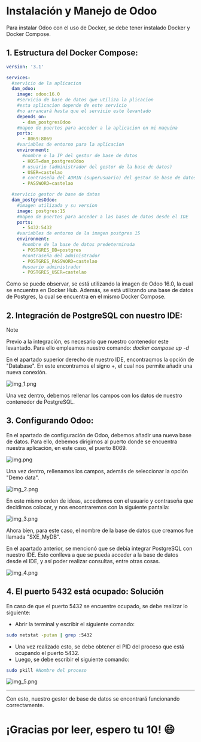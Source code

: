 # Instalación y Manejo de Odoo

Para instalar Odoo con el uso de Docker, se debe tener instalado Docker y Docker Compose.

## 1. Estructura del Docker Compose:

```yml
version: '3.1'

services:
  #servicio de la aplicacion
  dam_odoo:
    image: odoo:16.0
    #servicio de base de datos que utiliza la plicacion
    #esta aplicacion depende de este servicio
    #no arrancará hasta que el servicio este levantado
    depends_on:
      - dam_postgresOdoo
    #mapeo de puertos para acceder a la aplicacion en mi maquina
    ports:
      - 8069:8069
    #variables de entorno para la aplicacion
    environment:
      #nombre o la IP del gestor de base de datos
      - HOST=dam_postgresOdoo
      # usuario (administrador del gestor de la base de datos)
      - USER=castelao
      # contraseña del ADMIN (superusuario) del gestor de base de datos
      - PASSWORD=castelao

  #servicio gestor de base de datos
  dam_postgresOdoo:
    #imagen utilizada y su version
    image: postgres:15
    #mapeo de puertos para acceder a las bases de datos desde el IDE
    ports:
      - 5432:5432
    #variables de entorno de la imagen postgres 15
    environment:
      #nombre de la base de datos predeterminada
      - POSTGRES_DB=postgres
      #contraseña del administrador
      - POSTGRES_PASSWORD=castelao
      #usuario administrador
      - POSTGRES_USER=castelao
```

Como se puede observar, se está utilizando la imagen de Odoo 16.0, la cual se encuentra en Docker Hub. Además, se está utilizando una base de datos de Postgres, la cual se encuentra en el mismo Docker Compose.

## 2. Integración de PostgreSQL con nuestro IDE:

> [!NOTE]
> Previo a la integración, es necesario que nuestro contenedor este levantado. Para ello empleamos nuestro comando:
> *docker compose up -d*

En el apartado superior derecho de nuestro IDE, encontraqmos la opción de "Database". En este encontramos el signo +, el cual nos permite añadir una nueva conexión.

![img_1.png](media%2Fimg_1.png)

Una vez dentro, debemos rellenar los campos con los datos de nuestro contenedor de PostgreSQL.

## 3. Configurando Odoo:

En el apartado de configuración de Odoo, debemos añadir una nueva base de datos. Para ello, debemos dirigirnos al puerto donde se encuentra nuestra aplicación, en este caso, el puerto 8069.

![img.png](media%2Fimg.png)

Una vez dentro, rellenamos los campos, además de seleccionar la opción "Demo data".

![img_2.png](media%2Fimg_2.png)

En este mismo orden de ideas, accedemos con el usuario y contraseña que decidimos colocar, y nos encontraremos con la siguiente pantalla:

![img_3.png](media%2Fimg_3.png)

Ahora bien, para este caso, el nombre de la base de datos que creamos fue llamada "SXE_MyDB".

En el apartado anterior, se mencionó que se debía integrar PostgreSQL con nuestro IDE. Esto conlleva a que se pueda acceder a la base de datos desde el IDE, y así poder realizar consultas, entre otras cosas.

![img_4.png](media%2Fimg_4.png)

## 4. El puerto 5432 está ocupado: Solución

En caso de que el puerto 5432 se encuentre ocupado, se debe realizar lo siguiente:

- Abrir la terminal y escribir el siguiente comando:

```bash
sudo netstat -putan | grep :5432
```

- Una vez realizado esto, se debe obtener el PID del proceso que está ocupando el puerto 5432.
- Luego, se debe escribir el siguiente comando:

```bash 
sudo pkill #Nombre del proceso
```
![img_5.png](media%2Fimg_5.png)

---
Con esto, nuestro gestor de base de datos se encontrará funcionando correctamente.

# ¡Gracias por leer, espero tu 10! :smile:



